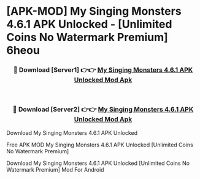 # [APK-MOD] My Singing Monsters 4.6.1 APK Unlocked - [Unlimited Coins No Watermark Premium] 6heou



<div align="center">
<h3>🔴 Download [Server1] 👉👉 <a href="https://momento.my/?title=My_Singing_Monsters_4.6.1_APK_Unlocked">My Singing Monsters 4.6.1 APK Unlocked Mod Apk</a></h3><br>

<h3>🔴 Download [Server2] 👉👉 <a href="https://momento.my/?title=My_Singing_Monsters_4.6.1_APK_Unlocked">My Singing Monsters 4.6.1 APK Unlocked Mod Apk</a></h3>
</div>



Download My Singing Monsters 4.6.1 APK Unlocked 

Free APK MOD My Singing Monsters 4.6.1 APK Unlocked [Unlimited Coins No Watermark Premium]

Download My Singing Monsters 4.6.1 APK Unlocked [Unlimited Coins No Watermark Premium] Mod For Android
